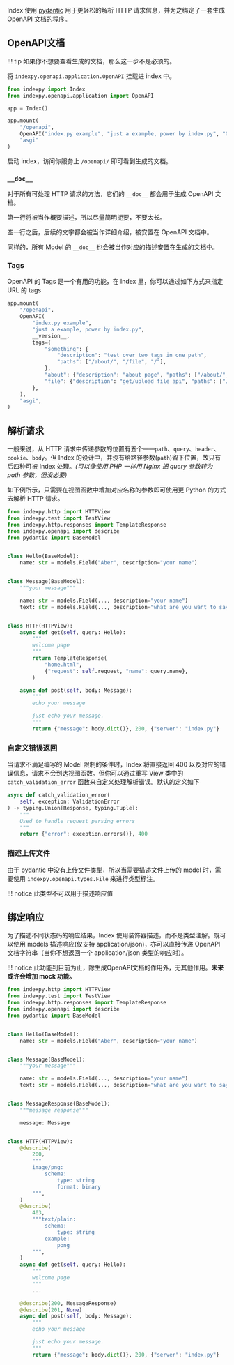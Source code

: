 Index 使用 [pydantic](https://pydantic-docs.helpmanual.io/) 用于更轻松的解析 HTTP 请求信息，并为之绑定了一套生成 OpenAPI 文档的程序。

## OpenAPI文档

!!! tip
    如果你不想要查看生成的文档，那么这一步不是必须的。

将 `indexpy.openapi.application.OpenAPI` 挂载进 index 中。

```python
from indexpy import Index
from indexpy.openapi.application import OpenAPI

app = Index()

app.mount(
    "/openapi",
    OpenAPI("index.py example", "just a example, power by index.py", "0.1.0"),
    "asgi"
)
```

启动 index，访问你服务上 `/openapi/` 即可看到生成的文档。

### `__doc__`

对于所有可处理 HTTP 请求的方法，它们的 `__doc__` 都会用于生成 OpenAPI 文档。

第一行将被当作概要描述，所以尽量简明扼要，不要太长。

空一行之后，后续的文字都会被当作详细介绍，被安置在 OpenAPI 文档中。

同样的，所有 Model 的 `__doc__` 也会被当作对应的描述安置在生成的文档中。

### Tags

OpenAPI 的 Tags 是一个有用的功能，在 Index 里，你可以通过如下方式来指定 URL 的 tags

```python
app.mount(
    "/openapi",
    OpenAPI(
        "index.py example",
        "just a example, power by index.py",
        __version__,
        tags={
            "something": {
                "description": "test over two tags in one path",
                "paths": ["/about/", "/file", "/"],
            },
            "about": {"description": "about page", "paths": ["/about/", "/about/me"]},
            "file": {"description": "get/upload file api", "paths": ["/file"]},
        },
    ),
    "asgi",
)
```

## 解析请求

一般来说，从 HTTP 请求中传递参数的位置有五个——`path`、`query`、`header`、`cookie`、`body`。但 Index 的设计中，并没有给路径参数(`path`)留下位置，故只有后四种可被 Index 处理。*(可以像使用 PHP 一样用 Nginx 把 query 参数转为 path 参数，但没必要)*

如下例所示，只需要在视图函数中增加对应名称的参数即可使用更 Python 的方式去解析 HTTP 请求。

```python
from indexpy.http import HTTPView
from indexpy.test import TestView
from indexpy.http.responses import TemplateResponse
from indexpy.openapi import describe
from pydantic import BaseModel


class Hello(BaseModel):
    name: str = models.Field("Aber", description="your name")


class Message(BaseModel):
    """your message"""

    name: str = models.Field(..., description="your name")
    text: str = models.Field(..., description="what are you want to say?")


class HTTP(HTTPView):
    async def get(self, query: Hello):
        """
        welcome page
        """
        return TemplateResponse(
            "home.html",
            {"request": self.request, "name": query.name},
        )

    async def post(self, body: Message):
        """
        echo your message

        just echo your message.
        """
        return {"message": body.dict()}, 200, {"server": "index.py"}
```

### 自定义错误返回

当请求不满足编写的 Model 限制的条件时，Index 将直接返回 400 以及对应的错误信息，请求不会到达视图函数。但你可以通过重写 View 类中的 `catch_validation_error` 函数来自定义处理解析错误。默认的定义如下

```python
async def catch_validation_error(
    self, exception: ValidationError
) -> typing.Union[Response, typing.Tuple]:
    """
    Used to handle request parsing errors
    """
    return {"error": exception.errors()}, 400
```

### 描述上传文件

由于 [pydantic](https://pydantic-docs.helpmanual.io/usage/types/) 中没有上传文件类型，所以当需要描述文件上传的 model 时，需要使用 `indexpy.openapi.types.File` 来进行类型标注。

!!! notice
    此类型不可以用于描述响应值

## 绑定响应

为了描述不同状态码的响应结果，Index 使用装饰器描述，而不是类型注解。既可以使用 models 描述响应(仅支持 application/json)，亦可以直接传递 OpenAPI 文档字符串（当你不想返回一个 application/json 类型的响应时）。

!!! notice
    此功能到目前为止，除生成OpenAPI文档的作用外，无其他作用。**未来或许会增加 mock 功能。**

```python
from indexpy.http import HTTPView
from indexpy.test import TestView
from indexpy.http.responses import TemplateResponse
from indexpy.openapi import describe
from pydantic import BaseModel


class Hello(BaseModel):
    name: str = models.Field("Aber", description="your name")


class Message(BaseModel):
    """your message"""

    name: str = models.Field(..., description="your name")
    text: str = models.Field(..., description="what are you want to say?")


class MessageResponse(BaseModel):
    """message response"""

    message: Message


class HTTP(HTTPView):
    @describe(
        200,
        """
        image/png:
            schema:
                type: string
                format: binary
        """,
    )
    @describe(
        403,
        """text/plain:
            schema:
                type: string
            example:
                pong
        """,
    )
    async def get(self, query: Hello):
        """
        welcome page
        """
        ...

    @describe(200, MessageResponse)
    @describe(201, None)
    async def post(self, body: Message):
        """
        echo your message

        just echo your message.
        """
        return {"message": body.dict()}, 200, {"server": "index.py"}
```
